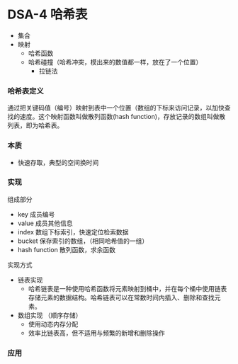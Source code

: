 # DSA-4 哈希表


- 集合  
- 映射  
	- 哈希函数  
	- 哈希碰撞（哈希冲突，模出来的数值都一样，放在了一个位置）  
		- 拉链法  

### 哈希表定义

通过把关键码值（编号）映射到表中一个位置（数组的下标来访问记录，以加快查找的速度。这个映射函数叫做散列函数(hash function)，存放记录的数组叫做散列表，即为哈希表。


### 本质
  - 快速存取，典型的空间换时间

### 实现

组成部分

- key 成员编号
- value 成员其他信息
- index 数组下标索引，快速定位检索数据
- bucket 保存索引的数组，（相同哈希值的一组）
- hash function 散列函数，求余函数

实现方式 

- 链表实现
  - 哈希链表是一种使用哈希函数将元素映射到桶中，并在每个桶中使用链表存储元素的数据结构。哈希链表可以在常数时间内插入、删除和查找元素。
- 数组实现 （顺序存储）
  - 使用动态内存分配
  - 效率比链表高，但不适用与频繁的新增和删除操作







### 应用








